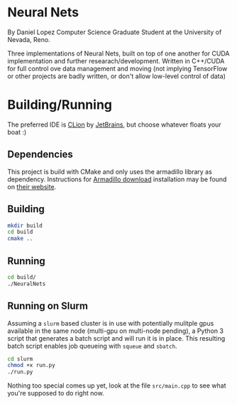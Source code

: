 # Neural Nets
By Daniel Lopez
Computer Science Graduate Student at the University of Nevada, Reno.

Three implementations of Neural Nets, built on top of one another for CUDA implementation and further researach/development.
Written in C++/CUDA for full control ove data management and moving (not implying TensorFlow or other projects are badly written, or don't allow low-level control of data)

# Building/Running
The preferred IDE is [CLion](https://www.jetbrains.com/clion/) by [JetBrains](https://www.jetbrains.com/), but choose whatever floats your boat :)

## Dependencies
This project is build with CMake and only uses the armadillo library as dependency.
Instructions for [Armadillo download](http://arma.sourceforge.net) installation may be found on [their website](http://arma.sourceforge.net).

## Building
```bash
mkdir build
cd build
cmake ..
```
## Running
```bash
cd build/
./NeuralNets
```

## Running on Slurm
Assuming a `slurm` based cluster is in use with potentially mulitple gpus available in the same node (multi-gpu on multi-node pending), a Python 3 script that generates a batch script and will run it is in place.
This resulting batch script enables job queueing with `squeue` and `sbatch`.
```bash
cd slurm
chmod +x run.py
./run.py
```

Nothing too special comes up yet, look at the file `src/main.cpp` to see what you're supposed to do right now.
